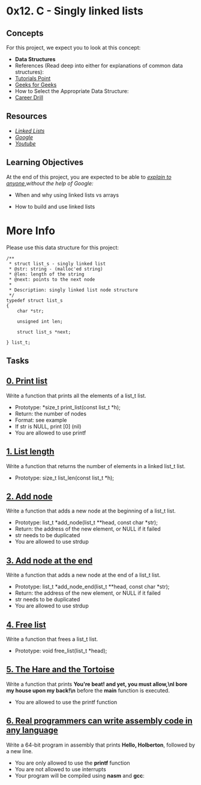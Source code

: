 # 0x12. C - Singly linked lists
## Concepts
For this project, we expect you to look at this concept:
- **Data Structures**
- References (Read deep into either for explanations of common data structures):
- [Tutorials Point](https://www.tutorialspoint.com/data_structures_algorithms/data_structures_basics.htm)
- [Geeks for Geeks](https://www.geeksforgeeks.org/data-structures/)
- How to Select the Appropriate Data Structure:
- [Career Drill](https://www.careerdrill.com/blog/coding-interview/choosing-the-right-data-structure-to-solve-problems/)
## Resources
- [*Linked Lists*](https://www.youtube.com/watch?v=udapt4FGY20&t=130s)
- [*Google*](https://www.google.com/#q=linked+lists)
- [*Youtube*](https://www.youtube.com/results?search_query=linked+lists)
## Learning Objectives
At the end of this project, you are expected to be able to [*explain to anyone*](https://fs.blog/feynman-learning-technique/),*without the help of Google:*

- When and why using linked lists vs arrays

- How to build and use linked lists
# More Info
Please use this data structure for this project:
~~~~
/**
 * struct list_s - singly linked list
 * @str: string - (malloc'ed string)
 * @len: length of the string
 * @next: points to the next node
 *
 * Description: singly linked list node structure
 */
typedef struct list_s
{
    char *str;

    unsigned int len;

    struct list_s *next;

} list_t;
~~~~
## Tasks
## [0. Print list](0-print_list.c)
Write a function that prints all the elements of a list_t list.
- Prototype: *size_t print_list(const list_t *h);
- Return: the number of nodes
- Format: see example
- If str is NULL, print [0] (nil)
- You are allowed to use printf
## [1. List length](1-list_len.c)
Write a function that returns the number of elements in a linked list_t list.
- Prototype: size_t list_len(const list_t *h);
## [2. Add node](2-add_node.c)
Write a function that adds a new node at the beginning of a list_t list.
- Prototype: list_t *add_node(list_t **head, const char *str);
- Return: the address of the new element, or NULL if it failed
- str needs to be duplicated
- You are allowed to use strdup
## [3. Add node at the end](3-add_node_end.c)
Write a function that adds a new node at the end of a list_t list.
- Prototype: list_t *add_node_end(list_t **head, const char *str);
- Return: the address of the new element, or NULL if it failed
- str needs to be duplicated
- You are allowed to use strdup
## [4. Free list](4-free_list.c)
Write a function that frees a list_t list.
- Prototype: void free_list(list_t *head);
## [5. The Hare and the Tortoise](100-first.c)
Write a function that prints **You're beat! and yet, you must allow,\nI bore my house upon my back!\n** before the **main** function is executed.
- You are allowed to use the printf function
## [6. Real programmers can write assembly code in any language](101-hello_holberton.asm)
Write a 64-bit program in assembly that prints **Hello, Holberton**, followed by a new line.
- You are only allowed to use the **printf** function
- You are not allowed to use interrupts
- Your program will be compiled using **nasm** and **gcc**:
